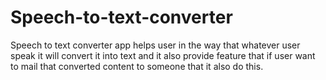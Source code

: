 # Speech-to-text-converter
Speech to text converter app helps user in the way that whatever user speak it will convert it into text and it also provide feature that if user want to mail that converted content to someone that it also do this.
